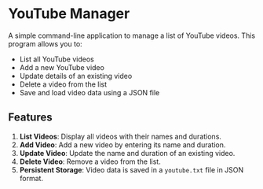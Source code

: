 # YouTube Manager

A simple command-line application to manage a list of YouTube videos. This program allows you to:

- List all YouTube videos
- Add a new YouTube video
- Update details of an existing video
- Delete a video from the list
- Save and load video data using a JSON file

## Features

1. **List Videos**: Display all videos with their names and durations.
2. **Add Video**: Add a new video by entering its name and duration.
3. **Update Video**: Update the name and duration of an existing video.
4. **Delete Video**: Remove a video from the list.
5. **Persistent Storage**: Video data is saved in a `youtube.txt` file in JSON format.

